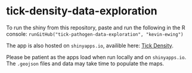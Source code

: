 # tick-density-data-exploration

To run the shiny from this repository, paste and run the following in the R console: `runGitHub("tick-pathogen-data-exploration", "kevin-ewing")`

The app is also hosted on `shinyapps.io`, availible here: [Tick Density](https://kevin-ewing.shinyapps.io/FinalTickDensity/).

Please be patient as the apps load when run locally and on `shinyapps.io`. The `.geojson` files and data may take time to populate the maps.
